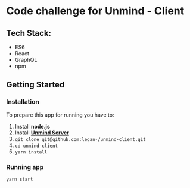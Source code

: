 # Code challenge for Unmind - Client

## Tech Stack:

- ES6
- React
- GraphQL
- npm

## Getting Started

### Installation

To prepare this app for running you have to:

1. Install **node.js**
2. Install [**Unmind Server**](https://github.com/legan-/unmind-server)
3. `git clone git@github.com:legan-/unmind-client.git`
4. `cd unmind-client`
5. `yarn install`

### Running app

`yarn start`
